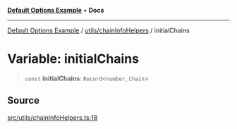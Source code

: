 [**Default Options Example**](../../../README.md) • **Docs**

***

[Default Options Example](../../../modules.md) / [utils/chainInfoHelpers](../README.md) / initialChains

# Variable: initialChains

> `const` **initialChains**: `Record`\<`number`, `Chain`\>

## Source

[src/utils/chainInfoHelpers.ts:18](https://github.com/bgd-labs/fe-shared/blob/022d31eeb7e61eeffe2ddf65992458f822122ffc/src/utils/chainInfoHelpers.ts#L18)
